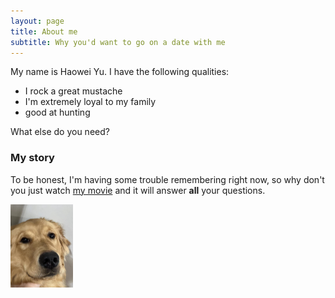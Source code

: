 ```yaml
---
layout: page
title: About me
subtitle: Why you'd want to go on a date with me
---
```


My name is Haowei Yu. I have the following qualities:

- I rock a great mustache
- I'm extremely loyal to my family
- good at hunting

What else do you need?

### My story

To be honest, I'm having some trouble remembering right now, so why don't you just watch [my movie](https://en.wikipedia.org/wiki/The_Princess_Bride_%28film%29) and it will answer **all** your questions.

<img src="assets/img/Guai's face.jpg" alt="drawing" width="100"/>
